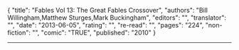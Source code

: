 {
"title": "Fables Vol 13: The Great Fables Crossover",
"authors": "Bill Willingham,Matthew Sturges,Mark Buckingham",
"editors": "",
"translator": "",
"date": "2013-06-05",
"rating": "",
"re-read": "",
"pages": "224",
"non-fiction": "",
"comic": "TRUE",
"published": "2010"
}

---
